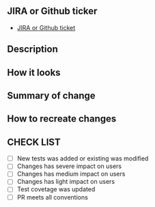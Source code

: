 ## JIRA or Github ticker

* [JIRA or Github ticket](https://jira.softserve.academy/secure/RapidBoard.jspa?rapidView=id)

## Description

<!--- Please decripe the main goal of this PR and why it was created --->

## How it looks

<!--- Please provide iamges(screenshots or screen recording) of changes --->

## Summary of change

<!--- Please specify what was changed --->

## How to recreate changes

<!--- Please provide short instruction step-by-step how to see changes that was implemented by this PR --->


## CHECK LIST
- [ ]  New tests was added or existing was modified
- [ ]  Changes has severe impact on users
- [ ]  Changes has medium impact on users
- [ ]  Changes has light impact on users
- [ ]  Test covetage was updated
- [ ]  PR meets all conventions
